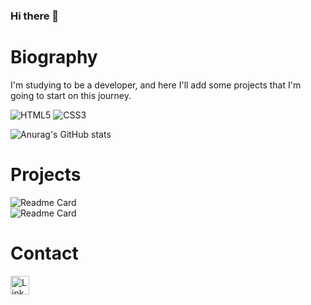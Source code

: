 ### Hi there 👋

# Biography

I'm studying to be a developer, and here I'll add some projects that I'm going to start on this journey.

![HTML5](https://img.shields.io/badge/HTML5-E34F26?style=for-the-badge&logo=html5&logoColor=white)
![CSS3](https://img.shields.io/badge/CSS3-1572B6?style=for-the-badge&logo=css3&logoColor=white)

![Anurag's GitHub stats](https://github-readme-stats.vercel.app/api?username=castanhadev&show_icons=true&theme=tokyonight)

# Projects

![Readme Card](https://github-readme-stats.vercel.app/api/pin/?username=castanhadev&repo=castanhadev.github.io) <br>
![Readme Card](https://github-readme-stats.vercel.app/api/pin/?username=castanhadev&repo=Habits)

# Contact

[<img src='https://img.shields.io/badge/LinkedIn-0077B5?style=for-the-badge&logo=linkedin&logoColor=white' alt='Linkedin' height='30'>](linkedin.com/in/castanhadev)
